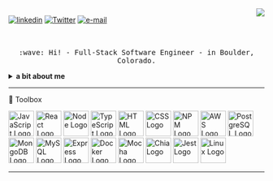 <img align="right" src="https://github-readme-stats.vercel.app/api?username=zacheryconverse&hide=stars,issues&count_private=true&show_icons=true">

[![linkedin](https://img.shields.io/static/v1?label=linkedin&message=%20&color=e3be7a&logo=&style=flat-square&logoColor=orange)](https://www.linkedin.com/in/zachery-converse/)
[![Twitter](https://img.shields.io/static/v1?label=Twitter&message=%20&color=1b81c1&logo=Twitter&style=flat-square&logoColor=white)](https://twitter.com/ztconverse)
[![e-mail](https://img.shields.io/static/v1?label=e-mail&message=%20&color=68835c&logo=gmail&style=flat-square&logoColor=white)](mailto:zacheryconverse@gmail.com)

<p align="center">
  <br><br>
  <samp>
    :wave: Hi! - Full-Stack Software Engineer - in Boulder, Colorado.
  </samp>
</p>

<details>
  <summary><b>a bit about me</b></summary>

<br>- 💬 Ask me about ... Rock Climbing! Whether it's trad, sport, gym, rope-solo aid, or big walling 💥
<br>- 📫 How to reach me: ... zacheryconverse@gmail.com 📨
<br>- ⚡ Fun fact: ... I'm 7 feet tall & I love to dance 😎
</details>
 
---

🧰 Toolbox

<img src="https://cdn.worldvectorlogo.com/logos/logo-javascript.svg" alt="JavaScript Logo" width="50" height="50"/> <img src="https://cdn.worldvectorlogo.com/logos/react-2.svg" alt="React Logo" width="50" height="50"/> <img src="https://cdn.worldvectorlogo.com/logos/nodejs-1.svg" alt="Node Logo" width="50" height="50"/> <img src="https://cdn.worldvectorlogo.com/logos/typescript.svg" alt="TypeScript Logo" width="50" height="50"/> <img src="https://cdn.worldvectorlogo.com/logos/html5-2.svg" alt="HTML Logo" width="50" height="50"/> <img src="https://cdn.worldvectorlogo.com/logos/css3.svg" alt="CSS Logo" width="50" height="50"/> <img src="https://cdn.worldvectorlogo.com/logos/npm-square-red-1.svg" alt="NPM Logo" width="50" height="50"/> <img src="https://cdn.worldvectorlogo.com/logos/aws-2.svg" alt="AWS Logo" width="50" height="50"/> <img src="https://cdn.worldvectorlogo.com/logos/postgresql-inc.svg" alt="PostgreSQL Logo" width="50" height="50"/> <img src="https://cdn.worldvectorlogo.com/logos/mongodb-icon-1.svg" alt="MongoDB Logo" width="50" height="50"/> <img src="https://cdn.worldvectorlogo.com/logos/mysql-6.svg" alt="MySQL Logo" width="50" height="50"/> <img src="https://cdn.worldvectorlogo.com/logos/express-109.svg" alt="Express Logo" width="50" height="50"/> <img src="https://cdn.worldvectorlogo.com/logos/docker-3.svg" alt="Docker Logo" width="50" height="50"/> <img src="https://cdn.worldvectorlogo.com/logos/mocha-1.svg" alt="Mocha Logo" width="50" height="50"/> <img src="https://cdn.worldvectorlogo.com/logos/chai.svg" alt="Chia Logo" width="50" height="50"/> <img src="https://symbols.getvecta.com/stencil_85/20_jest-icon.a8fdca0c23.svg" alt="Jest Logo" width="50" height="50"/> <img src="https://cdn.worldvectorlogo.com/logos/linux-tux-1.svg" alt="Linux Logo" width="50" height="50"/>


---

